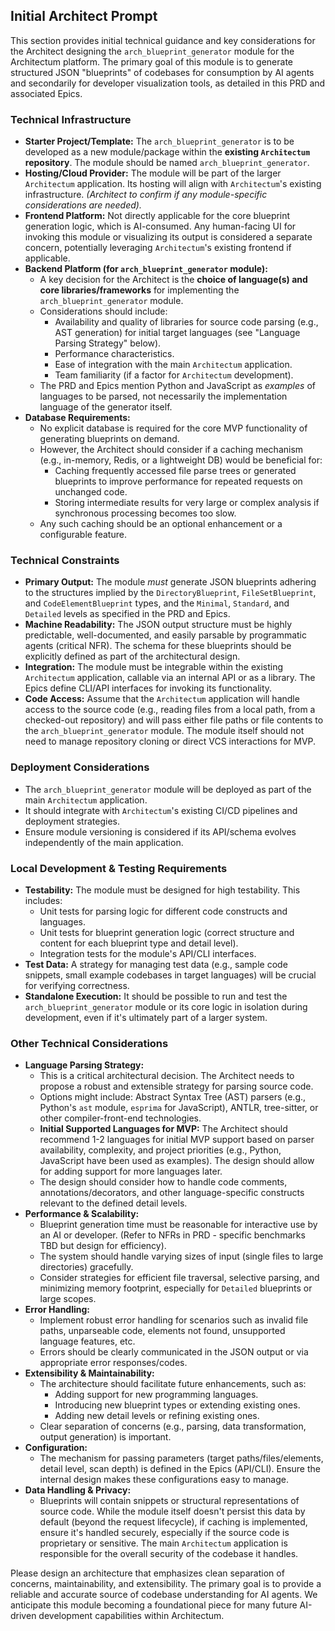 ## Initial Architect Prompt

This section provides initial technical guidance and key considerations for the Architect designing the `arch_blueprint_generator` module for the Architectum platform. The primary goal of this module is to generate structured JSON "blueprints" of codebases for consumption by AI agents and secondarily for developer visualization tools, as detailed in this PRD and associated Epics.

### Technical Infrastructure

-   **Starter Project/Template:** The `arch_blueprint_generator` is to be developed as a new module/package within the **existing `Architectum` repository**. The module should be named `arch_blueprint_generator`.
-   **Hosting/Cloud Provider:** The module will be part of the larger `Architectum` application. Its hosting will align with `Architectum`'s existing infrastructure. *(Architect to confirm if any module-specific considerations are needed).*
-   **Frontend Platform:** Not directly applicable for the core blueprint generation logic, which is AI-consumed. Any human-facing UI for invoking this module or visualizing its output is considered a separate concern, potentially leveraging `Architectum`'s existing frontend if applicable.
-   **Backend Platform (for `arch_blueprint_generator` module):**
    -   A key decision for the Architect is the **choice of language(s) and core libraries/frameworks** for implementing the `arch_blueprint_generator` module.
    -   Considerations should include:
        -   Availability and quality of libraries for source code parsing (e.g., AST generation) for initial target languages (see "Language Parsing Strategy" below).
        -   Performance characteristics.
        -   Ease of integration with the main `Architectum` application.
        -   Team familiarity (if a factor for `Architectum` development).
    -   The PRD and Epics mention Python and JavaScript as *examples* of languages to be parsed, not necessarily the implementation language of the generator itself.
-   **Database Requirements:**
    -   No explicit database is required for the core MVP functionality of generating blueprints on demand.
    -   However, the Architect should consider if a caching mechanism (e.g., in-memory, Redis, or a lightweight DB) would be beneficial for:
        -   Caching frequently accessed file parse trees or generated blueprints to improve performance for repeated requests on unchanged code.
        -   Storing intermediate results for very large or complex analysis if synchronous processing becomes too slow.
    -   Any such caching should be an optional enhancement or a configurable feature.

### Technical Constraints

-   **Primary Output:** The module *must* generate JSON blueprints adhering to the structures implied by the `DirectoryBlueprint`, `FileSetBlueprint`, and `CodeElementBlueprint` types, and the `Minimal`, `Standard`, and `Detailed` levels as specified in the PRD and Epics.
-   **Machine Readability:** The JSON output structure must be highly predictable, well-documented, and easily parsable by programmatic agents (critical NFR). The schema for these blueprints should be explicitly defined as part of the architectural design.
-   **Integration:** The module must be integrable within the existing `Architectum` application, callable via an internal API or as a library. The Epics define CLI/API interfaces for invoking its functionality.
-   **Code Access:** Assume that the `Architectum` application will handle access to the source code (e.g., reading files from a local path, from a checked-out repository) and will pass either file paths or file contents to the `arch_blueprint_generator` module. The module itself should not need to manage repository cloning or direct VCS interactions for MVP.

### Deployment Considerations

-   The `arch_blueprint_generator` module will be deployed as part of the main `Architectum` application.
-   It should integrate with `Architectum`'s existing CI/CD pipelines and deployment strategies.
-   Ensure module versioning is considered if its API/schema evolves independently of the main application.

### Local Development & Testing Requirements

-   **Testability:** The module must be designed for high testability. This includes:
    -   Unit tests for parsing logic for different code constructs and languages.
    -   Unit tests for blueprint generation logic (correct structure and content for each blueprint type and detail level).
    -   Integration tests for the module's API/CLI interfaces.
-   **Test Data:** A strategy for managing test data (e.g., sample code snippets, small example codebases in target languages) will be crucial for verifying correctness.
-   **Standalone Execution:** It should be possible to run and test the `arch_blueprint_generator` module or its core logic in isolation during development, even if it's ultimately part of a larger system.

### Other Technical Considerations

-   **Language Parsing Strategy:**
    -   This is a critical architectural decision. The Architect needs to propose a robust and extensible strategy for parsing source code.
    -   Options might include: Abstract Syntax Tree (AST) parsers (e.g., Python's `ast` module, `esprima` for JavaScript), ANTLR, tree-sitter, or other compiler-front-end technologies.
    -   **Initial Supported Languages for MVP:** The Architect should recommend 1-2 languages for initial MVP support based on parser availability, complexity, and project priorities (e.g., Python, JavaScript have been used as examples). The design should allow for adding support for more languages later.
    -   The design should consider how to handle code comments, annotations/decorators, and other language-specific constructs relevant to the defined detail levels.
-   **Performance & Scalability:**
    -   Blueprint generation time must be reasonable for interactive use by an AI or developer. (Refer to NFRs in PRD - specific benchmarks TBD but design for efficiency).
    -   The system should handle varying sizes of input (single files to large directories) gracefully.
    -   Consider strategies for efficient file traversal, selective parsing, and minimizing memory footprint, especially for `Detailed` blueprints or large scopes.
-   **Error Handling:**
    -   Implement robust error handling for scenarios such as invalid file paths, unparseable code, elements not found, unsupported language features, etc.
    -   Errors should be clearly communicated in the JSON output or via appropriate error responses/codes.
-   **Extensibility & Maintainability:**
    -   The architecture should facilitate future enhancements, such as:
        -   Adding support for new programming languages.
        -   Introducing new blueprint types or extending existing ones.
        -   Adding new detail levels or refining existing ones.
    -   Clear separation of concerns (e.g., parsing, data transformation, output generation) is important.
-   **Configuration:**
    -   The mechanism for passing parameters (target paths/files/elements, detail level, scan depth) is defined in the Epics (API/CLI). Ensure the internal design makes these configurations easy to manage.
-   **Data Handling & Privacy:**
    -   Blueprints will contain snippets or structural representations of source code. While the module itself doesn't persist this data by default (beyond the request lifecycle), if caching is implemented, ensure it's handled securely, especially if the source code is proprietary or sensitive. The main `Architectum` application is responsible for the overall security of the codebase it handles.

Please design an architecture that emphasizes clean separation of concerns, maintainability, and extensibility. The primary goal is to provide a reliable and accurate source of codebase understanding for AI agents. We anticipate this module becoming a foundational piece for many future AI-driven development capabilities within Architectum.
